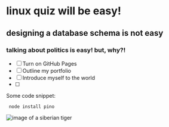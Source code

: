 # linux quiz will be easy!
## designing a database schema is not easy
### talking about politics is easy! but, why?!

- [ ] Turn on GitHub Pages
- [ ] Outline my portfolio
- [ ] Introduce myself to the world
- [ ] 
Some code snippet: 

``` node install pino```

![image of a siberian tiger](https://upload.wikimedia.org/wikipedia/commons/b/b9/P.t.altaica_Tomak_Male.jpg)

